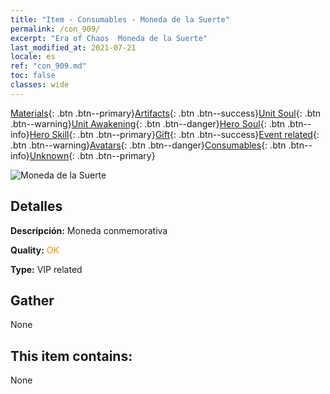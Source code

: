 ```yaml
---
title: "Item - Consumables - Moneda de la Suerte"
permalink: /con_909/
excerpt: "Era of Chaos  Moneda de la Suerte"
last_modified_at: 2021-07-21
locale: es
ref: "con_909.md"
toc: false
classes: wide
---
```

 [Materials](/ItemsES/){: .btn .btn--primary}[Artifacts](/ItemsES/Artifacts/){: .btn .btn--success}[Unit Soul](/ItemsES/UnitSoul/){: .btn .btn--warning}[Unit Awakening](/ItemsES/UnitAwakening/){: .btn .btn--danger}[Hero Soul](/ItemsES/HeroSoul/){: .btn .btn--info}[Hero Skill](/ItemsES/HeroSkill/){: .btn .btn--primary}[Gift](/ItemsES/Gift/){: .btn .btn--success}[Event related](/ItemsES/Events/){: .btn .btn--warning}[Avatars](/ItemsES/Avatars/){: .btn .btn--danger}[Consumables](/ItemsES/Consumables/){: .btn .btn--info}[Unknown](/ItemsES/Unknown/){: .btn .btn--primary}

 ![Moneda de la Suerte](/images/t/i_40002.png)

## Detalles
 **Descripción:** Moneda conmemorativa

 **Quality:** <span style="color: #FF8C00">OK</span>

 **Type:** VIP related

## Gather

  None

## This item contains:

  None

